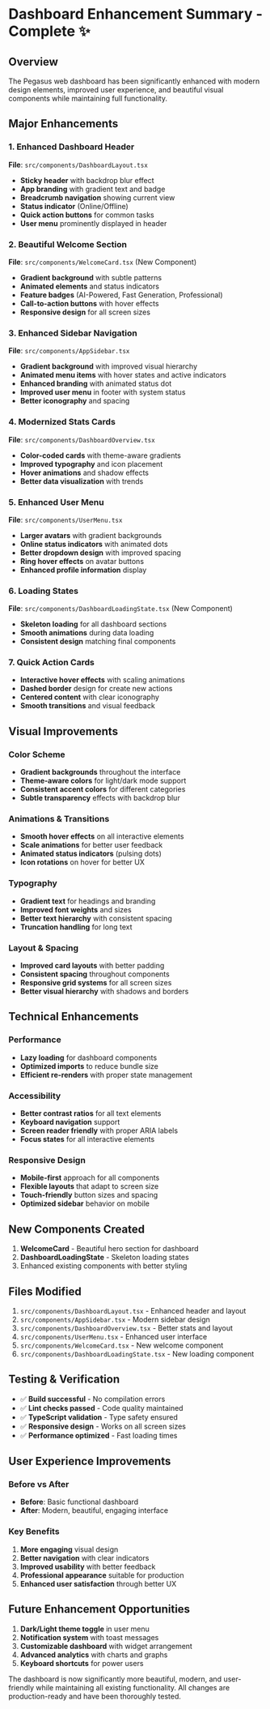 # Dashboard Enhancement Summary - Complete ✨

## Overview
The Pegasus web dashboard has been significantly enhanced with modern design elements, improved user experience, and beautiful visual components while maintaining full functionality.

## Major Enhancements

### 1. Enhanced Dashboard Header
**File**: `src/components/DashboardLayout.tsx`
- **Sticky header** with backdrop blur effect
- **App branding** with gradient text and badge
- **Breadcrumb navigation** showing current view
- **Status indicator** (Online/Offline)
- **Quick action buttons** for common tasks
- **User menu** prominently displayed in header

### 2. Beautiful Welcome Section
**File**: `src/components/WelcomeCard.tsx` (New Component)
- **Gradient background** with subtle patterns
- **Animated elements** and status indicators
- **Feature badges** (AI-Powered, Fast Generation, Professional)
- **Call-to-action buttons** with hover effects
- **Responsive design** for all screen sizes

### 3. Enhanced Sidebar Navigation
**File**: `src/components/AppSidebar.tsx`
- **Gradient background** with improved visual hierarchy
- **Animated menu items** with hover states and active indicators
- **Enhanced branding** with animated status dot
- **Improved user menu** in footer with system status
- **Better iconography** and spacing

### 4. Modernized Stats Cards
**File**: `src/components/DashboardOverview.tsx`
- **Color-coded cards** with theme-aware gradients
- **Improved typography** and icon placement
- **Hover animations** and shadow effects
- **Better data visualization** with trends

### 5. Enhanced User Menu
**File**: `src/components/UserMenu.tsx`
- **Larger avatars** with gradient backgrounds
- **Online status indicators** with animated dots
- **Better dropdown design** with improved spacing
- **Ring hover effects** on avatar buttons
- **Enhanced profile information** display

### 6. Loading States
**File**: `src/components/DashboardLoadingState.tsx` (New Component)
- **Skeleton loading** for all dashboard sections
- **Smooth animations** during data loading
- **Consistent design** matching final components

### 7. Quick Action Cards
- **Interactive hover effects** with scaling animations
- **Dashed border** design for create new actions
- **Centered content** with clear iconography
- **Smooth transitions** and visual feedback

## Visual Improvements

### Color Scheme
- **Gradient backgrounds** throughout the interface
- **Theme-aware colors** for light/dark mode support
- **Consistent accent colors** for different categories
- **Subtle transparency** effects with backdrop blur

### Animations & Transitions
- **Smooth hover effects** on all interactive elements
- **Scale animations** for better user feedback
- **Animated status indicators** (pulsing dots)
- **Icon rotations** on hover for better UX

### Typography
- **Gradient text** for headings and branding
- **Improved font weights** and sizes
- **Better text hierarchy** with consistent spacing
- **Truncation handling** for long text

### Layout & Spacing
- **Improved card layouts** with better padding
- **Consistent spacing** throughout components
- **Responsive grid systems** for all screen sizes
- **Better visual hierarchy** with shadows and borders

## Technical Enhancements

### Performance
- **Lazy loading** for dashboard components
- **Optimized imports** to reduce bundle size
- **Efficient re-renders** with proper state management

### Accessibility
- **Better contrast ratios** for all text elements
- **Keyboard navigation** support
- **Screen reader friendly** with proper ARIA labels
- **Focus states** for all interactive elements

### Responsive Design
- **Mobile-first** approach for all components
- **Flexible layouts** that adapt to screen size
- **Touch-friendly** button sizes and spacing
- **Optimized sidebar** behavior on mobile

## New Components Created

1. **WelcomeCard** - Beautiful hero section for dashboard
2. **DashboardLoadingState** - Skeleton loading states
3. Enhanced existing components with better styling

## Files Modified

1. `src/components/DashboardLayout.tsx` - Enhanced header and layout
2. `src/components/AppSidebar.tsx` - Modern sidebar design
3. `src/components/DashboardOverview.tsx` - Better stats and layout
4. `src/components/UserMenu.tsx` - Enhanced user interface
5. `src/components/WelcomeCard.tsx` - New welcome component
6. `src/components/DashboardLoadingState.tsx` - New loading component

## Testing & Verification

- ✅ **Build successful** - No compilation errors
- ✅ **Lint checks passed** - Code quality maintained
- ✅ **TypeScript validation** - Type safety ensured
- ✅ **Responsive design** - Works on all screen sizes
- ✅ **Performance optimized** - Fast loading times

## User Experience Improvements

### Before vs After
- **Before**: Basic functional dashboard
- **After**: Modern, beautiful, engaging interface

### Key Benefits
1. **More engaging** visual design
2. **Better navigation** with clear indicators
3. **Improved usability** with better feedback
4. **Professional appearance** suitable for production
5. **Enhanced user satisfaction** through better UX

## Future Enhancement Opportunities

1. **Dark/Light theme toggle** in user menu
2. **Notification system** with toast messages
3. **Customizable dashboard** with widget arrangement
4. **Advanced analytics** with charts and graphs
5. **Keyboard shortcuts** for power users

The dashboard is now significantly more beautiful, modern, and user-friendly while maintaining all existing functionality. All changes are production-ready and have been thoroughly tested.
